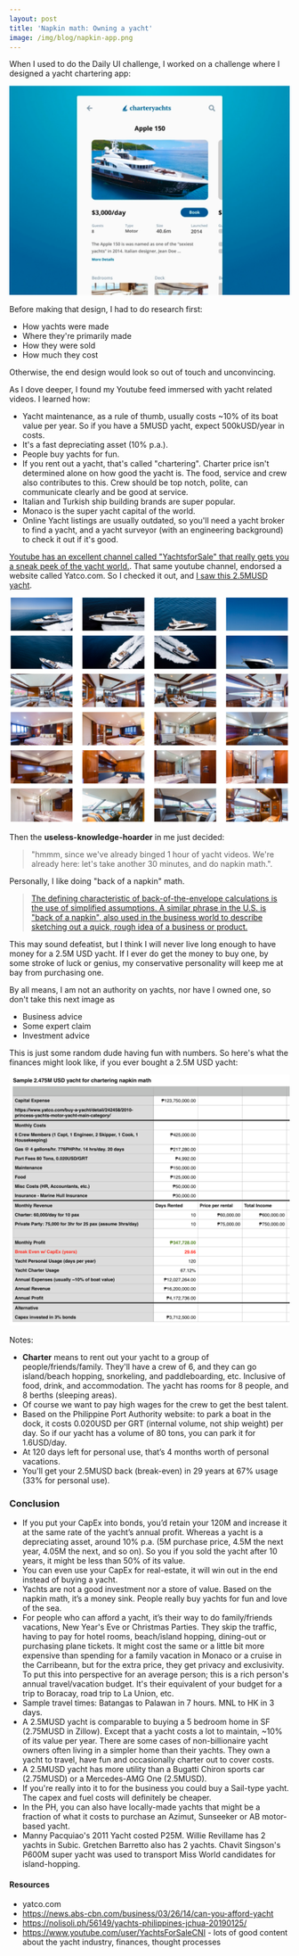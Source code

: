```yaml
---
layout: post
title: 'Napkin math: Owning a yacht'
image: /img/blog/napkin-app.png
---
```


When I used to do the Daily UI challenge, I worked on a challenge where I designed a yacht chartering app:

![](/img/blog/napkin-app.png)

Before making that design, I had to do research first:

- How yachts were made
- Where they're primarily made
- How they were sold
- How much they cost

Otherwise, the end design would look so out of touch and unconvincing.

As I dove deeper, I found my Youtube feed immersed with yacht related videos. I learned how:

- Yacht maintenance, as a rule of thumb, usually costs ~10% of its boat value per year. So if you have a 5MUSD yacht, expect 500kUSD/year in costs.
- It's a fast depreciating asset (10% p.a.).
- People buy yachts for fun.
- If you rent out a yacht, that's called "chartering". Charter price isn't determined alone on how good the yacht is. The food, service and crew also contributes to this. Crew should be top notch, polite, can communicate clearly and be good at service.
- Italian and Turkish ship building brands are super popular.
- Monaco is the super yacht capital of the world.
- Online Yacht listings are usually outdated, so you'll need a yacht broker to find a yacht, and a yacht surveyor (with an engineering background) to check it out if it's good.

[Youtube has an excellent channel called "YachtsforSale" that really gets you a sneak peek of the yacht world.](https://www.youtube.com/user/YachtsForSaleCNI). That same youtube channel, endorsed a website called Yatco.com. So I checked it out, and [I saw this 2.5MUSD yacht](https://www.yatco.com/buy-a-yacht/detail/242458/2010-princess-yachts-motor-yacht-main-category/).

![](/img/blog/napkin-princess-yacht.png)

Then the **useless-knowledge-hoarder** in me just decided:

> "hmmm, since we've already binged 1 hour of yacht videos. We're already here: let's take another 30 minutes, and do napkin math.". 

Personally, I like doing "back of a napkin" math.

> [The defining characteristic of back-of-the-envelope calculations is the use of simplified assumptions. A similar phrase in the U.S. is "back of a napkin", also used in the business world to describe sketching out a quick, rough idea of a business or product.](https://en.wikipedia.org/wiki/Back-of-the-envelope_calculation)

This may sound defeatist, but I think I will never live long enough to have money for a 2.5M USD yacht. If I ever do get the money to buy one, by some stroke of luck or genius, my conservative personality will keep me at bay from purchasing one. 

By all means, I am not an authority on yachts, nor have I owned one, so don't take this next image as

- Business advice
- Some expert claim
- Investment advice

This is just some random dude having fun with numbers. So here's what the finances might look like, if you ever bought a 2.5M USD yacht:

![](/img/blog/napkin-math-yacht-plan.png)

Notes:

- **Charter** means to rent out your yacht to a group of people/friends/family. They'll have a crew of 6, and they can go island/beach hopping, snorkeling, and paddleboarding, etc. Inclusive of food, drink, and accommodation. The yacht has rooms for 8 people, and 8 berths (sleeping areas).
- Of course we want to pay high wages for the crew to get the best talent.
- Based on the Philippine Port Authority website: to park a boat in the dock, it costs 0.020USD per GRT (internal volume, not ship weight) per day. So if our yacht has a volume of 80 tons, you can park it for 1.6USD/day.
- At 120 days left for personal use, that’s 4 months worth of personal vacations.
- You'll get your 2.5MUSD back (break-even) in 29 years at 67% usage (33% for personal use).

### Conclusion

- If you put your CapEx into bonds, you’d retain your 120M and increase it at the same rate of the yacht’s annual profit. Whereas a yacht is a depreciating asset, around 10% p.a. (5M purchase price, 4.5M the next year, 4.05M the next, and so on). So you if you sold the yacht after 10 years, it might be less than 50% of its value. 
- You can even use your CapEx for real-estate, it will win out in the end instead of buying a yacht.
- Yachts are not a good investment nor a store of value. Based on the napkin math, it’s a money sink. People really buy yachts for fun and love of the sea.
- For people who can afford a yacht, it’s their way to do family/friends vacations, New Year's Eve or Christmas Parties. They skip the traffic, having to pay for hotel rooms, beach/island hopping, dining-out or purchasing plane tickets. It might cost the same or a little bit more expensive than spending for a family vacation in Monaco or a cruise in the Carribeann, but for the extra price, they get privacy and exclusivity. To put this into perspective for an average person; this is a rich person's annual travel/vacation budget. It's their equivalent of your budget for a trip to Boracay, road trip to La Union, etc.
- Sample travel times: Batangas to Palawan in 7 hours. MNL to HK in 3 days.
- A 2.5MUSD yacht is comparable to buying a 5 bedroom home in SF (2.75MUSD in Zillow). Except that a yacht costs a lot to maintain, ~10% of its value per year. There are some cases of non-billionaire yacht owners often living in a simpler home than their yachts. They own a yacht to travel, have fun and occasionally charter out to cover costs.
- A 2.5MUSD yacht has more utility than a Bugatti Chiron sports car (2.75MUSD) or a Mercedes-AMG One (2.5MUSD).	
- If you're really into it to for the business you could buy a Sail-type yacht. The capex and fuel costs will definitely be cheaper.
- In the PH, you can also have locally-made yachts that might be a fraction of what it costs to purchase an Azimut, Sunseeker or AB motor-based yacht.	
- Manny Pacquiao's 2011 Yacht costed P25M. Willie Revillame has 2 yachts in Subic. Gretchen Barretto also has 2 yachts. Chavit Singson's P600M super yacht was used to transport Miss World candidates for island-hopping.

#### Resources

- yatco.com
- https://news.abs-cbn.com/business/03/26/14/can-you-afford-yacht
- https://nolisoli.ph/56149/yachts-philippines-jchua-20190125/	
- https://www.youtube.com/user/YachtsForSaleCNI - lots of good content about the yacht industry, finances, thought processes
